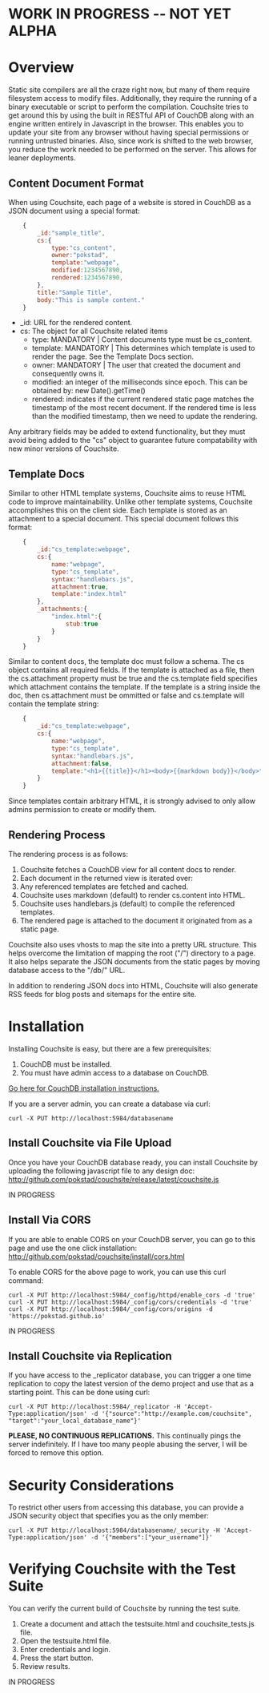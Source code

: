 # WORK IN PROGRESS -- NOT YET ALPHA #

# Overview #

Static site compilers are all the craze right now, but many of them require filesystem access to modify files. Additionally, they require the
running of a binary executable or script to perform the compilation. Couchsite tries to get around this by using the built in RESTful API of
CouchDB along with an engine written entirely in Javascript in the browser. This enables you to update your site from any browser without
having special permissions or running untrusted binaries. Also, since work is shifted to the web browser, you reduce the work needed to be performed on the server. This allows for leaner deployments.

## Content Document Format ##

When using Couchsite, each page of a website is stored in CouchDB as a JSON document using a special format:

```JavaScript
    {
        _id:"sample_title",
        cs:{
            type:"cs_content",
            owner:"pokstad",
            template:"webpage",
            modified:1234567890,
            rendered:1234567890,
        },
        title:"Sample Title",
        body:"This is sample content."
    }
```

* _id: URL for the rendered content.
* cs: The object for all Couchsite related items
  * type: MANDATORY | Content documents type must be cs_content.
  * template: MANDATORY | This determines which template is used to render the page. See the Template Docs section.
  * owner: MANDATORY | The user that created the document and consequently owns it.
  * modified: an integer of the milliseconds since epoch. This can be obtained by: new Date().getTime()
  * rendered: indicates if the current rendered static page matches the timestamp of the most recent document. If the rendered time is less than the modified timestamp, then we need to update the rendering.

Any arbitrary fields may be added to extend functionality, but they must avoid being added to the "cs" object to guarantee future compatability with new minor versions of Couchsite.

## Template Docs ##

Similar to other HTML template systems, Couchsite aims to reuse HTML code to improve maintainability. Unlike other template systems, Couchsite accomplishes this on the client side. Each template is stored as an attachment to a special document. This special document follows this format:

```JavaScript
    {
        _id:"cs_template:webpage",
        cs:{
			name:"webpage",
            type:"cs_template",
            syntax:"handlebars.js",
            attachment:true,
            template:"index.html"
        },
        _attachments:{
            "index.html":{
				stub:true
            }
        }
    }
```

Similar to content docs, the template doc must follow a schema. The cs object contains all required fields. If the template is attached as a file, then the cs.attachment property must be true and the cs.template field specifies which attachment contains the template. If the template is a string inside the doc, then cs.attachment must be ommitted or false and cs.template will contain the template string:

```JavaScript
    {
        _id:"cs_template:webpage",
        cs:{
			name:"webpage",
            type:"cs_template",
            syntax:"handlebars.js",
            attachment:false,
            template:"<h1>{{title}}</h1><body>{{markdown body}}</body>"
        }
    }
```

Since templates contain arbitrary HTML, it is strongly advised to only allow admins permission to create or modify them.

## Rendering Process ##

The rendering process is as follows:

1. Couchsite fetches a CouchDB view for all content docs to render.
1. Each document in the returned view is iterated over:
  1. Any referenced templates are fetched and cached.
  1. Couchsite uses markdown (default) to render cs.content into HTML.
  1. Couchsite uses handlebars.js (default) to compile the referenced templates.
  1. The rendered page is attached to the document it originated from as a static page.

Couchsite also uses vhosts to map the site into a pretty URL structure. This helps overcome the limitation of mapping the root ("/") directory to a page. It also helps separate the JSON documents from the static pages by moving database access to the "/db/" URL.

In addition to rendering JSON docs into HTML, Couchsite will also generate RSS feeds for blog posts and sitemaps for the entire site.

# Installation #

Installing Couchsite is easy, but there are a few prerequisites:

1. CouchDB must be installed.
2. You must have admin access to a database on CouchDB.

[Go here for CouchDB installation instructions.](http://couchdb.apache.org/)

If you are a server admin, you can create a database via curl:

```
curl -X PUT http://localhost:5984/databasename
```

## Install Couchsite via File Upload ##

Once you have your CouchDB database ready, you can install Couchsite by uploading the following javascript file to any design doc:
http://github.com/pokstad/couchsite/release/latest/couchsite.js

IN PROGRESS

## Install Via CORS ##

If you are able to enable CORS on your CouchDB server, you can go to this page and use the one click installation:
http://github.com/pokstad/couchsite/install/cors.html

To enable CORS for the above page to work, you can use this curl command:

```
curl -X PUT http://localhost:5984/_config/httpd/enable_cors -d 'true'
curl -X PUT http://localhost:5984/_config/cors/credentials -d 'true'
curl -X PUT http://localhost:5984/_config/cors/origins -d 'https://pokstad.github.io'
```

IN PROGRESS

## Install Couchsite via Replication ##

If you have access to the _replicator database, you can trigger a one time replication to copy the latest version of the demo project and use
that as a starting point. This can be done using curl:

```
curl -X PUT http://localhost:5984/_replicator -H 'Accept-Type:application/json' -d '{"source":"http://example.com/couchsite", "target":"your_local_database_name"}'
```

**PLEASE, NO CONTINUOUS REPLICATIONS.** This continually pings the server indefinitely. If I have too many people abusing the server, I will be forced to remove this option.

# Security Considerations #

To restrict other users from accessing this database, you can provide a JSON security object that specifies you as the only member:

```
curl -X PUT http://localhost:5984/databasename/_security -H 'Accept-Type:application/json' -d '{"members":["your_username"]}'
```

# Verifying Couchsite with the Test Suite #

You can verify the current build of Couchsite by running the test suite.

1. Create a document and attach the testsuite.html and couchsite_tests.js file.
2. Open the testsuite.html file.
3. Enter credentials and login.
4. Press the start button.
5. Review results.

IN PROGRESS
